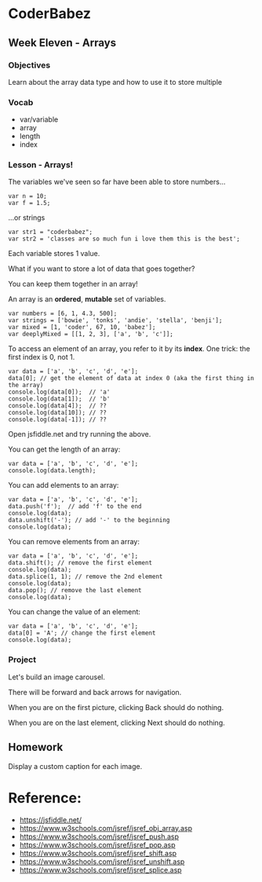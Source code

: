 # CoderBabez

##  Week Eleven - Arrays

### Objectives
Learn about the array data type and how to use it to store multiple 

### Vocab
* var/variable
* array
* length
* index

### Lesson - Arrays!

The variables we've seen so far have been able to store numbers...
```
var n = 10;
var f = 1.5;
```

...or strings
```
var str1 = "coderbabez";
var str2 = 'classes are so much fun i love them this is the best';
```

Each variable stores 1 value.

What if you want to store a lot of data that goes together?

You can keep them together in an array!

An array is an **<span title='like pages in a book'>ordered</span>**, **<span title='e.g., can be changed. add stuff, remove stuff, update a single thing in the set, etc'>mutable<span>** set of variables.

```
var numbers = [6, 1, 4.3, 500];
var strings = ['bowie', 'tonks', 'andie', 'stella', 'benji'];
var mixed = [1, 'coder', 67, 10, 'babez'];
var deeplyMixed = [[1, 2, 3], ['a', 'b', 'c']];
```

To access an element of an array, you refer to it by its **<span title='reference to a position in the array'>index</span>**. One trick: the first index is 0, not 1.
```
var data = ['a', 'b', 'c', 'd', 'e'];
data[0]; // get the element of data at index 0 (aka the first thing in the array)
console.log(data[0]);  // 'a'
console.log(data[1]);  // 'b'
console.log(data[4]);  // ??
console.log(data[10]); // ??
console.log(data[-1]); // ??
```

Open jsfiddle.net and try running the above.

You can get the length of an array:
```
var data = ['a', 'b', 'c', 'd', 'e'];
console.log(data.length);
```

You can add elements to an array:
```
var data = ['a', 'b', 'c', 'd', 'e'];
data.push('f');  // add 'f' to the end
console.log(data);
data.unshift('-'); // add '-' to the beginning
console.log(data);
```

You can remove elements from an array:
```
var data = ['a', 'b', 'c', 'd', 'e'];
data.shift(); // remove the first element
console.log(data); 
data.splice(1, 1); // remove the 2nd element
console.log(data); 
data.pop(); // remove the last element
console.log(data); 
```

You can change the value of an element:
```
var data = ['a', 'b', 'c', 'd', 'e'];
data[0] = 'A'; // change the first element
console.log(data); 
```

### Project

Let's build an image carousel.

There will be forward and back arrows for navigation.

When you are on the first picture, clicking Back should do nothing.

When you are on the last element, clicking Next should do nothing.

## Homework

Display a custom caption for each image.

# Reference:

* https://jsfiddle.net/
* https://www.w3schools.com/jsref/jsref_obj_array.asp
* https://www.w3schools.com/jsref/jsref_push.asp
* https://www.w3schools.com/jsref/jsref_pop.asp
* https://www.w3schools.com/jsref/jsref_shift.asp
* https://www.w3schools.com/jsref/jsref_unshift.asp
* https://www.w3schools.com/jsref/jsref_splice.asp

